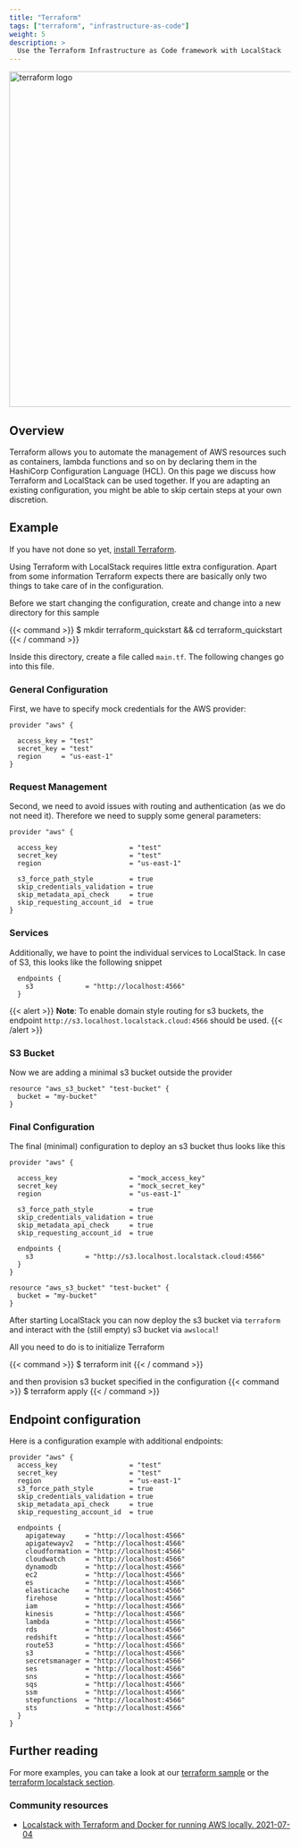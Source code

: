 ```yaml
---
title: "Terraform"
tags: ["terraform", "infrastructure-as-code"]
weight: 5
description: >
  Use the Terraform Infrastructure as Code framework with LocalStack
---
```


<img src="logo-terraform-main.svg" width="600px" alt="terraform logo">

## Overview

Terraform allows you to automate the management of AWS resources such as containers, lambda functions and so on by declaring them in the HashiCorp Configuration Language (HCL).
On this page we discuss how Terraform and LocalStack can be used together.
If you are adapting an existing configuration, you might be able to skip certain steps at your own discretion.

## Example

If you have not done so yet, [install Terraform](https://learn.hashicorp.com/tutorials/terraform/install-cli?in=terraform/aws-get-started).

Using Terraform with LocalStack requires little extra configuration.
Apart from some information Terraform expects there are basically only two things to take care of in the configuration.

Before we start changing the configuration, create and change into a new directory for this sample

{{< command >}}
$ mkdir terraform_quickstart && cd terraform_quickstart
{{< / command >}}

Inside this directory, create a file called `main.tf`.
The following changes go into this file.

### General Configuration

First, we have to specify mock credentials for the AWS provider:

```hcl
provider "aws" {
  
  access_key = "test"
  secret_key = "test"
  region     = "us-east-1"
}
```

### Request Management

Second, we need to avoid issues with routing and authentication (as we do not need it).
Therefore we need to supply some general parameters:

```hcl
provider "aws" {
  
  access_key                  = "test"
  secret_key                  = "test"
  region                      = "us-east-1"
  
  s3_force_path_style         = true
  skip_credentials_validation = true
  skip_metadata_api_check     = true
  skip_requesting_account_id  = true
}
```

### Services
Additionally, we have to point the individual services to LocalStack.
In case of S3, this looks like the following snippet

```hcl
  endpoints {
    s3             = "http://localhost:4566"
  }
```

{{< alert >}}
**Note**: To enable domain style routing for s3 buckets, the endpoint `http://s3.localhost.localstack.cloud:4566` should be used.
{{< /alert >}}

### S3 Bucket

Now we are adding a minimal s3 bucket outside the provider
```hcl
resource "aws_s3_bucket" "test-bucket" {
  bucket = "my-bucket"
}

```

### Final Configuration

The final (minimal) configuration to deploy an s3 bucket thus looks like this
```hcl
provider "aws" {
  
  access_key                  = "mock_access_key"
  secret_key                  = "mock_secret_key"  
  region                      = "us-east-1"
  
  s3_force_path_style         = true
  skip_credentials_validation = true
  skip_metadata_api_check     = true
  skip_requesting_account_id  = true

  endpoints {
    s3             = "http://s3.localhost.localstack.cloud:4566"
  }
}

resource "aws_s3_bucket" "test-bucket" {
  bucket = "my-bucket"
}
```

After starting LocalStack you can now deploy the s3 bucket via `terraform` and interact with the (still empty) s3 bucket via `awslocal`!

All you need to do is to initialize Terraform

{{< command >}}
$ terraform init
{{< / command >}}

and then provision s3 bucket specified in the configuration
{{< command >}}
$ terraform apply
{{< / command >}}

## Endpoint configuration

Here is a configuration example with additional endpoints:

```hcl
provider "aws" {
  access_key                  = "test"
  secret_key                  = "test"
  region                      = "us-east-1"
  s3_force_path_style         = true
  skip_credentials_validation = true
  skip_metadata_api_check     = true
  skip_requesting_account_id  = true

  endpoints {
    apigateway     = "http://localhost:4566"
    apigatewayv2   = "http://localhost:4566"
    cloudformation = "http://localhost:4566"
    cloudwatch     = "http://localhost:4566"
    dynamodb       = "http://localhost:4566"
    ec2            = "http://localhost:4566"
    es             = "http://localhost:4566"
    elasticache    = "http://localhost:4566"
    firehose       = "http://localhost:4566"
    iam            = "http://localhost:4566"
    kinesis        = "http://localhost:4566"
    lambda         = "http://localhost:4566"
    rds            = "http://localhost:4566"
    redshift       = "http://localhost:4566"
    route53        = "http://localhost:4566"
    s3             = "http://localhost:4566"
    secretsmanager = "http://localhost:4566"
    ses            = "http://localhost:4566"
    sns            = "http://localhost:4566"
    sqs            = "http://localhost:4566"
    ssm            = "http://localhost:4566"
    stepfunctions  = "http://localhost:4566"
    sts            = "http://localhost:4566"
  }
}
```

## Further reading

For more examples, you can take a look at our [terraform sample](https://github.com/localstack/localstack-pro-samples/tree/master/terraform-resources) or the [terraform localstack section](https://registry.terraform.io/providers/hashicorp/aws/latest/docs/guides/custom-service-endpoints#localstack).

### Community resources

* [Localstack with Terraform and Docker for running AWS locally. 2021-07-04](https://dev.to/mrwormhole/localstack-with-terraform-and-docker-for-running-aws-locally-3a6d)

